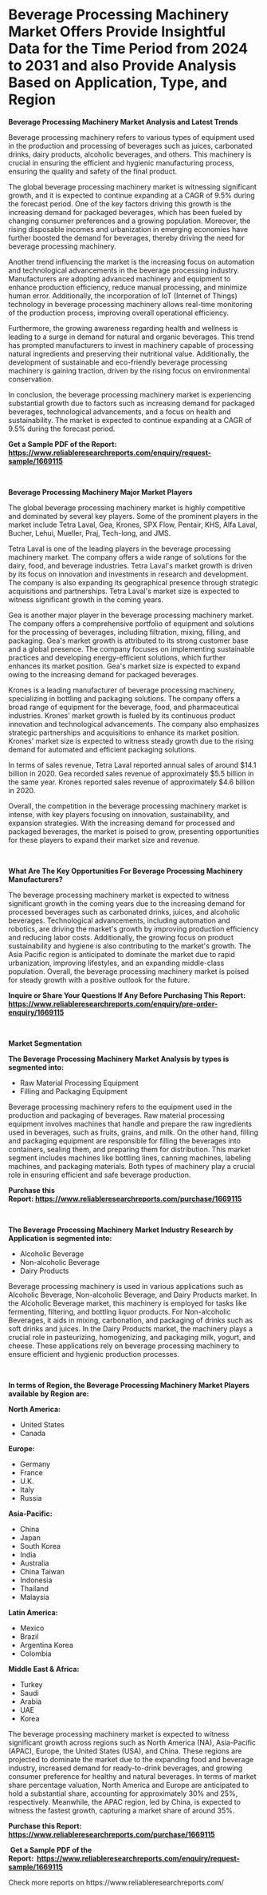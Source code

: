 <p><h1>Beverage Processing Machinery Market Offers Provide Insightful Data for the Time Period from 2024 to 2031 and also Provide Analysis Based on Application, Type, and Region</h1></p><p><strong>Beverage Processing Machinery Market Analysis and Latest Trends</strong></p>
<p><p>Beverage processing machinery refers to various types of equipment used in the production and processing of beverages such as juices, carbonated drinks, dairy products, alcoholic beverages, and others. This machinery is crucial in ensuring the efficient and hygienic manufacturing process, ensuring the quality and safety of the final product.</p><p>The global beverage processing machinery market is witnessing significant growth, and it is expected to continue expanding at a CAGR of 9.5% during the forecast period. One of the key factors driving this growth is the increasing demand for packaged beverages, which has been fueled by changing consumer preferences and a growing population. Moreover, the rising disposable incomes and urbanization in emerging economies have further boosted the demand for beverages, thereby driving the need for beverage processing machinery.</p><p>Another trend influencing the market is the increasing focus on automation and technological advancements in the beverage processing industry. Manufacturers are adopting advanced machinery and equipment to enhance production efficiency, reduce manual processing, and minimize human error. Additionally, the incorporation of IoT (Internet of Things) technology in beverage processing machinery allows real-time monitoring of the production process, improving overall operational efficiency.</p><p>Furthermore, the growing awareness regarding health and wellness is leading to a surge in demand for natural and organic beverages. This trend has prompted manufacturers to invest in machinery capable of processing natural ingredients and preserving their nutritional value. Additionally, the development of sustainable and eco-friendly beverage processing machinery is gaining traction, driven by the rising focus on environmental conservation.</p><p>In conclusion, the beverage processing machinery market is experiencing substantial growth due to factors such as increasing demand for packaged beverages, technological advancements, and a focus on health and sustainability. The market is expected to continue expanding at a CAGR of 9.5% during the forecast period.</p></p>
<p><strong>Get a Sample PDF of the Report:&nbsp; <a href="https://www.reliableresearchreports.com/enquiry/request-sample/1669115">https://www.reliableresearchreports.com/enquiry/request-sample/1669115</a></strong></p>
<p>&nbsp;</p>
<p><strong>Beverage Processing Machinery Major Market Players</strong></p>
<p><p>The global beverage processing machinery market is highly competitive and dominated by several key players. Some of the prominent players in the market include Tetra Laval, Gea, Krones, SPX Flow, Pentair, KHS, Alfa Laval, Bucher, Lehui, Mueller, Praj, Tech-long, and JMS.</p><p>Tetra Laval is one of the leading players in the beverage processing machinery market. The company offers a wide range of solutions for the dairy, food, and beverage industries. Tetra Laval's market growth is driven by its focus on innovation and investments in research and development. The company is also expanding its geographical presence through strategic acquisitions and partnerships. Tetra Laval's market size is expected to witness significant growth in the coming years.</p><p>Gea is another major player in the beverage processing machinery market. The company offers a comprehensive portfolio of equipment and solutions for the processing of beverages, including filtration, mixing, filling, and packaging. Gea's market growth is attributed to its strong customer base and a global presence. The company focuses on implementing sustainable practices and developing energy-efficient solutions, which further enhances its market position. Gea's market size is expected to expand owing to the increasing demand for packaged beverages.</p><p>Krones is a leading manufacturer of beverage processing machinery, specializing in bottling and packaging solutions. The company offers a broad range of equipment for the beverage, food, and pharmaceutical industries. Krones' market growth is fueled by its continuous product innovation and technological advancements. The company also emphasizes strategic partnerships and acquisitions to enhance its market position. Krones' market size is expected to witness steady growth due to the rising demand for automated and efficient packaging solutions.</p><p>In terms of sales revenue, Tetra Laval reported annual sales of around $14.1 billion in 2020. Gea recorded sales revenue of approximately $5.5 billion in the same year. Krones reported sales revenue of approximately $4.6 billion in 2020.</p><p>Overall, the competition in the beverage processing machinery market is intense, with key players focusing on innovation, sustainability, and expansion strategies. With the increasing demand for processed and packaged beverages, the market is poised to grow, presenting opportunities for these players to expand their market size and revenue.</p></p>
<p>&nbsp;</p>
<p><strong>What Are The Key Opportunities For Beverage Processing Machinery Manufacturers?</strong></p>
<p><p>The beverage processing machinery market is expected to witness significant growth in the coming years due to the increasing demand for processed beverages such as carbonated drinks, juices, and alcoholic beverages. Technological advancements, including automation and robotics, are driving the market's growth by improving production efficiency and reducing labor costs. Additionally, the growing focus on product sustainability and hygiene is also contributing to the market's growth. The Asia Pacific region is anticipated to dominate the market due to rapid urbanization, improving lifestyles, and an expanding middle-class population. Overall, the beverage processing machinery market is poised for steady growth with a positive outlook for the future.</p></p>
<p><strong>Inquire or Share Your Questions If Any Before Purchasing This Report: <a href="https://www.reliableresearchreports.com/enquiry/pre-order-enquiry/1669115">https://www.reliableresearchreports.com/enquiry/pre-order-enquiry/1669115</a></strong></p>
<p>&nbsp;</p>
<p><strong>Market Segmentation</strong></p>
<p><strong>The Beverage Processing Machinery Market Analysis by types is segmented into:</strong></p>
<p><ul><li>Raw Material Processing Equipment</li><li>Filling and Packaging Equipment</li></ul></p>
<p><p>Beverage processing machinery refers to the equipment used in the production and packaging of beverages. Raw material processing equipment involves machines that handle and prepare the raw ingredients used in beverages, such as fruits, grains, and milk. On the other hand, filling and packaging equipment are responsible for filling the beverages into containers, sealing them, and preparing them for distribution. This market segment includes machines like bottling lines, canning machines, labeling machines, and packaging materials. Both types of machinery play a crucial role in ensuring efficient and safe beverage production.</p></p>
<p><strong>Purchase this Report:&nbsp;<a href="https://www.reliableresearchreports.com/purchase/1669115">https://www.reliableresearchreports.com/purchase/1669115</a></strong></p>
<p>&nbsp;</p>
<p><strong>The Beverage Processing Machinery Market Industry Research by Application is segmented into:</strong></p>
<p><ul><li>Alcoholic Beverage</li><li>Non-alcoholic Beverage</li><li>Dairy Products</li></ul></p>
<p><p>Beverage processing machinery is used in various applications such as Alcoholic Beverage, Non-alcoholic Beverage, and Dairy Products market. In the Alcoholic Beverage market, this machinery is employed for tasks like fermenting, filtering, and bottling liquor products. For Non-alcoholic Beverages, it aids in mixing, carbonation, and packaging of drinks such as soft drinks and juices. In the Dairy Products market, the machinery plays a crucial role in pasteurizing, homogenizing, and packaging milk, yogurt, and cheese. These applications rely on beverage processing machinery to ensure efficient and hygienic production processes.</p></p>
<p>&nbsp;</p>
<p><strong>In terms of Region, the Beverage Processing Machinery Market Players available by Region are:</strong></p>
<p>
    <p> <strong> North America: </strong>
        <ul>
            <li>United States</li>
            <li>Canada</li>
        </ul>
        </p> 
    <p> <strong> Europe: </strong>
        <ul>
            <li>Germany</li>
            <li>France</li>
            <li>U.K.</li>
            <li>Italy</li>
            <li>Russia</li>
        </ul>
        </p> 
    <p> <strong> Asia-Pacific: </strong>
        <ul>
            <li>China</li>
            <li>Japan</li>
            <li>South Korea</li>
            <li>India</li>
            <li>Australia</li>
            <li>China Taiwan</li>
            <li>Indonesia</li>
            <li>Thailand</li>
            <li>Malaysia</li>
        </ul>
        </p> 
    <p> <strong> Latin America: </strong>
        <ul>
            <li>Mexico</li>
            <li>Brazil</li>
            <li>Argentina Korea</li>
            <li>Colombia</li>
        </ul>
        </p> 
    <p> <strong> Middle East & Africa: </strong>
        <ul>
            <li>Turkey</li>
            <li>Saudi</li>
            <li>Arabia</li>
            <li>UAE</li>
            <li>Korea</li>
        </ul>
    </p>
    </p>
<p><p>The beverage processing machinery market is expected to witness significant growth across regions such as North America (NA), Asia-Pacific (APAC), Europe, the United States (USA), and China. These regions are projected to dominate the market due to the expanding food and beverage industry, increased demand for ready-to-drink beverages, and growing consumer preference for healthy and natural beverages. In terms of market share percentage valuation, North America and Europe are anticipated to hold a substantial share, accounting for approximately 30% and 25%, respectively. Meanwhile, the APAC region, led by China, is expected to witness the fastest growth, capturing a market share of around 35%.</p></p>
<p><strong>Purchase this Report: <a href="https://www.reliableresearchreports.com/purchase/1669115">https://www.reliableresearchreports.com/purchase/1669115</a></strong></p>
<p>&nbsp;<strong>Get a Sample PDF of the Report:&nbsp;&nbsp;<a href="https://www.reliableresearchreports.com/enquiry/request-sample/1669115">https://www.reliableresearchreports.com/enquiry/request-sample/1669115</a></strong></p>
<p><strong></strong></p>
<p>Check more reports on https://www.reliableresearchreports.com/</p>